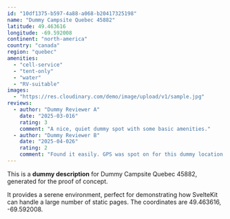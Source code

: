 ```yaml
---
id: "10df1375-b597-4a88-a068-b20417325198"
name: "Dummy Campsite Quebec 45882"
latitude: 49.463616
longitude: -69.592008
continent: "north-america"
country: "canada"
region: "quebec"
amenities:
  - "cell-service"
  - "tent-only"
  - "water"
  - "RV-suitable"
images:
  - "https://res.cloudinary.com/demo/image/upload/v1/sample.jpg"
reviews:
  - author: "Dummy Reviewer A"
    date: "2025-03-016"
    rating: 3
    comment: "A nice, quiet dummy spot with some basic amenities."
  - author: "Dummy Reviewer B"
    date: "2025-04-026"
    rating: 2
    comment: "Found it easily. GPS was spot on for this dummy location."
---
```


This is a **dummy description** for Dummy Campsite Quebec 45882, generated for the proof of concept.

It provides a serene environment, perfect for demonstrating how SvelteKit can handle a large number of static pages. The coordinates are 49.463616, -69.592008.
